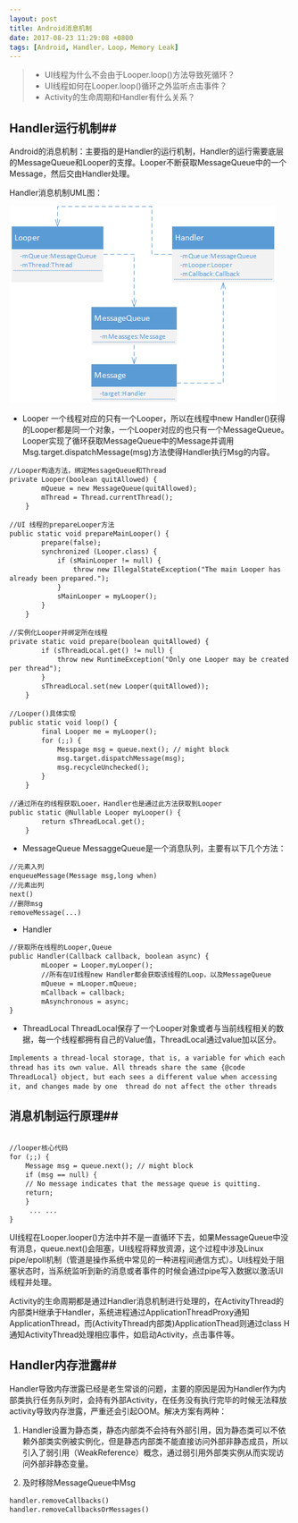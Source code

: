```yaml
---
layout: post
title: Android消息机制
date: 2017-08-23 11:29:08 +0800
tags: [Android, Handler，Loop，Memory Leak]
---
```


> * UI线程为什么不会由于Looper.loop()方法导致死循环？
> * UI线程如何在Looper.loop()循环之外监听点击事件？
> * Activity的生命周期和Handler有什么关系？

## Handler运行机制##
Android的消息机制：主要指的是Handler的运行机制，Handler的运行需要底层的MessageQueue和Looper的支撑。Looper不断获取MessageQueue中的一个Message，然后交由Handler处理。

Handler消息机制UML图：
 
![关系图](https://raw.githubusercontent.com/mupu-mupu/mupu-mupu.github.io/master/image-data/android-handler/handler.png)


 - Looper
一个线程对应的只有一个Looper，所以在线程中new Handler()获得的Looper都是同一个对象，一个Looper对应的也只有一个MessageQueue。Looper实现了循环获取MessageQueue中的Message并调用Msg.target.dispatchMessage(msg)方法使得Handler执行Msg的内容。

```
//Looper构造方法，绑定MessageQueue和Thread
private Looper(boolean quitAllowed) {
        mQueue = new MessageQueue(quitAllowed);
        mThread = Thread.currentThread();
    }

//UI 线程的prepareLooper方法
public static void prepareMainLooper() {
        prepare(false);
        synchronized (Looper.class) {
            if (sMainLooper != null) {
                throw new IllegalStateException("The main Looper has already been prepared.");
            }
            sMainLooper = myLooper();
        }
    }

//实例化Looper并绑定所在线程
private static void prepare(boolean quitAllowed) {
        if (sThreadLocal.get() != null) {
            throw new RuntimeException("Only one Looper may be created per thread");
        }
        sThreadLocal.set(new Looper(quitAllowed));
    }

//Looper()具体实现
public static void loop() {
        final Looper me = myLooper();
        for (;;) {
            Messpage msg = queue.next(); // might block
            msg.target.dispatchMessage(msg);
            msg.recycleUnchecked();
        }
    }

//通过所在的线程获取Looer，Handler也是通过此方法获取到Looper
public static @Nullable Looper myLooper() {
        return sThreadLocal.get();
    }

```

 - MessageQueue
MessaggeQueue是一个消息队列，主要有以下几个方法：

```
//元素入列
enqueueMessage(Message msg,long when)
//元素出列
next()
//删除msg
removeMessage(...)

```

 - Handler

```
//获取所在线程的Looper,Queue
public Handler(Callback callback, boolean async) {
        mLooper = Looper.myLooper();
        //所有在UI线程new Handler都会获取该线程的Loop，以及MessageQueue
        mQueue = mLooper.mQueue;
        mCallback = callback;
        mAsynchronous = async;
}

```

 - ThreadLocal
 ThreadLocal保存了一个Looper对象或者与当前线程相关的数据，每一个线程都拥有自己的Value值，ThreadLocal通过value加以区分。

 `Implements a thread-local storage, that is, a variable for which each thread has its own value. All threads share the same {@code ThreadLocal} object, but each sees a different value when accessing it, and changes made by one  thread do not affect the other threads`

## 消息机制运行原理##

```

//looper核心代码
for (;;) {
    Message msg = queue.next(); // might block
    if (msg == null) {
    // No message indicates that the message queue is quitting.
    return;
    }
     ... ...
}

```

UI线程在Looper.looper()方法中并不是一直循环下去，如果MessageQueue中没有消息，queue.next()会阻塞，UI线程将释放资源，这个过程中涉及Linux pipe/epoll机制（管道是操作系统中常见的一种进程间通信方式）。UI线程处于阻塞状态时，当系统监听到新的消息或者事件的时候会通过pipe写入数据以激活UI线程并处理。

Activity的生命周期都是通过Handler消息机制进行处理的，在ActivityThread的内部类H继承于Handler，系统进程通过ApplicationThreadProxy通知ApplicationThread，而(ActivityThread内部类)ApplicationThead则通过class H通知ActivityThread处理相应事件，如启动Activity，点击事件等。

## Handler内存泄露##

Handler导致内存泄露已经是老生常谈的问题，主要的原因是因为Handler作为内部类执行任务队列时，会持有外部Activity，在任务没有执行完毕的时候无法释放activity导致内存泄露，严重还会引起OOM。解决方案有两种：

 1. Handler设置为静态类，静态内部类不会持有外部引用，因为静态类可以不依赖外部类实例被实例化，但是静态内部类不能直接访问外部非静态成员，所以引入了弱引用（WeakReference）概念，通过弱引用外部类实例从而实现访问外部非静态变量。

 2. 及时移除MessageQueue中Msg
 ```
 handler.removeCallbacks()
 handler.removeCallbacksOrMessages()
 ```

[jekyll-docs]: http://jekyllrb.com/docs/home
[jekyll-gh]:   https://github.com/jekyll/jekyll
[jekyll-talk]: https://talk.jekyllrb.com/
  

 
 
  
 
 
 
